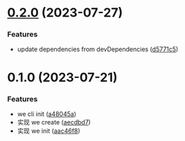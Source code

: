 

# [0.2.0](https://github.com/wei-design/we-cli/compare/0.1.0...0.2.0) (2023-07-27)


### Features

* update dependencies from devDependencies ([d5771c5](https://github.com/wei-design/we-cli/commit/d5771c5e287f7c85833375f2c34a46b37f5c1980))

# 0.1.0 (2023-07-21)


### Features

* we cli init ([a48045a](https://github.com/wei-design/we-cli/commit/a48045a06bab64e4a8a0cac5ee3144f7c002d7e4))
* 实现 we create ([aecdbd7](https://github.com/wei-design/we-cli/commit/aecdbd709f8faa6b3190994c6d38872ee2e3f120))
* 实现 we init ([aac46f8](https://github.com/wei-design/we-cli/commit/aac46f894cab1382b14766b3e710b153fb7a0090))